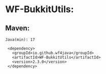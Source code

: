 # WF-BukkitUtils:
## Maven:
`Java(min): 17`
```
 <dependency>
   <groupId>io.github.wf4java</groupId>
   <artifactId>WF-BukkitUtils</artifactId>
   <version>2.3.0</version>
 </dependency>
```
